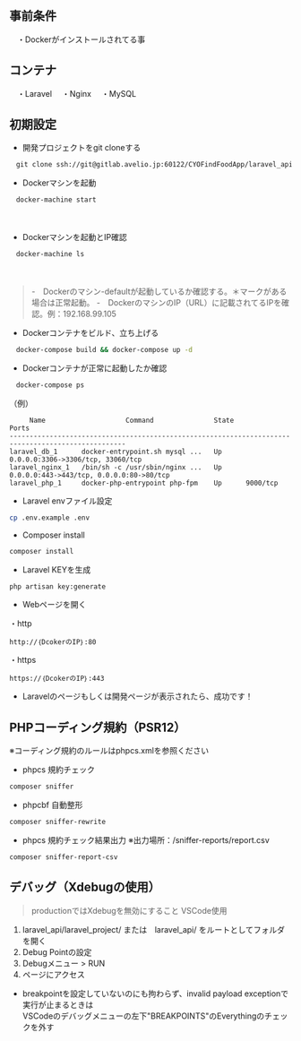 
## 事前条件
　・Dockerがインストールされてる事

## コンテナ
　・Laravel
　・Nginx
　・MySQL

## 初期設定
* 開発プロジェクトをgit cloneする
``` bash
　git clone ssh://git@gitlab.avelio.jp:60122/CYOFindFoodApp/laravel_api.git 
```

* Dockerマシンを起動
　
```bash
　docker-machine start
```
　
　
* Dockerマシンを起動とIP確認
　
```bash
　docker-machine ls
```
　
> -　Dockerのマシン-defaultが起動しているか確認する。＊マークがある場合は正常起動。
> -　DockerのマシンのIP（URL）に記載されてるIPを確認。例：192.168.99.105


* Dockerコンテナをビルド、立ち上げる
``` bash
　docker-compose build && docker-compose up -d 
```

* Dockerコンテナが正常に起動したか確認
``` bash
　docker-compose ps 
```
（例）
```
     Name                    Command               State                    Ports
---------------------------------------------------------------------------------------------------
laravel_db_1      docker-entrypoint.sh mysql ...   Up      0.0.0.0:3306->3306/tcp, 33060/tcp
laravel_nginx_1   /bin/sh -c /usr/sbin/nginx ...   Up      0.0.0.0:443->443/tcp, 0.0.0.0:80->80/tcp
laravel_php_1     docker-php-entrypoint php-fpm    Up      9000/tcp

```

* Laravel envファイル設定

``` bash
cp .env.example .env
```

* Composer install

``` bash
composer install
```

* Laravel KEYを生成

``` bash
php artisan key:generate
```

* Webページを開く

・http
``` 
http://｛DcokerのIP｝:80
```

・https
``` 
https://｛DcokerのIP｝:443
```

* Laravelのページもしくは開発ページが表示されたら、成功です！


## PHPコーディング規約（PSR12）
※コーディング規約のルールはphpcs.xmlを参照ください

* phpcs 規約チェック
``` bash
composer sniffer
```

* phpcbf 自動整形
``` bash
composer sniffer-rewrite
```

* phpcs 規約チェック結果出力
※出力場所：/sniffer-reports/report.csv 
``` bash
composer sniffer-report-csv
```

## デバッグ（Xdebugの使用）
> productionではXdebugを無効にすること
> VSCode使用
1. laravel_api/laravel_project/ または　laravel_api/ をルートとしてフォルダを開く
2. Debug Pointの設定
3. Debugメニュー > RUN
4. ページにアクセス
* breakpointを設定していないのにも拘わらず、invalid payload exceptionで実行が止まるときは  
VSCodeのデバッグメニューの左下"BREAKPOINTS"のEverythingのチェックを外す

